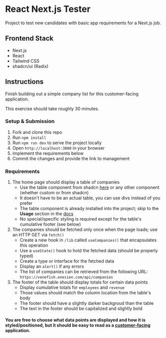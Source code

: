 # React Next.js Tester

Project to test new candidates with basic app requirements for a Next.js job.

## Frontend Stack

- Next.js
- React
- Tailwind CSS
- shadcn/ui (Radix)

## Instructions

Finish building out a simple company list for this customer-facing application.

This exercise should take roughly 30 minutes.

### Setup & Submission

1. Fork and clone this repo
1. Run `npm install`
1. Run `npm run dev` to serve the project locally
1. Open `http://localhost:3000` in your browser
1. Implement the requirements below
1. Commit the changes and provide the link to management

### Requirements

1. The home page should display a table of companies
   - Use the table component from shadcn [here](https://ui.shadcn.com/docs/components/table) or any other component (whether custom or from shadcn)
   - It doesn't have to be an actual table, you can use divs instead of you prefer
   - The table component is already installed into the project; skip to the **Usage** section in the [docs](https://ui.shadcn.com/docs/components/table) 
   - No special/specific styling is required except for the table's cumulative footer (see below)
1. The companies should be fetched only once when the page loads; use an HTTP GET via `fetch()`
   - Create a new hook in `/lib` called `useCompanies()` that encapsulates this operation
   - Use a `useState()` hook to hold the fetched data (should be properly typed)
   - Create a type or interface for the fetched data
   - Display an `alert()` if any errors
   - The list of companies can be retrieved from the following URL: `https://venefish.enesien.com/api/companies`
1. The footer of the table should display totals for certain data points
   - Display cumulative totals for `employees` and `revenue`
   - Those values should match the column location from the table's body
   - The footer should have a slightly darker backgroud than the table
   - The text in the footer should be capitalized and slightly bold

#### You are free to choose what data points are displayed and how it is styled/positioned, but it should be easy to read as a <ins>customer-facing</ins> application.